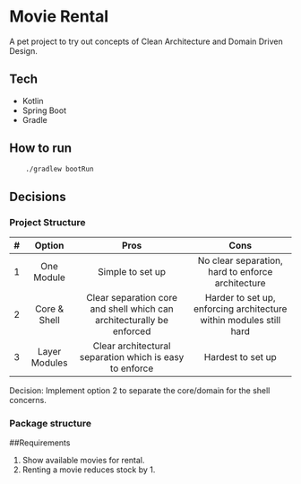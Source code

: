 # Movie Rental
A pet project to try out concepts of Clean Architecture and Domain Driven Design.

## Tech
- Kotlin
- Spring Boot
- Gradle

## How to run
```bash
    ./gradlew bootRun
```

## Decisions
### Project Structure
| # | Option        | Pros                                                                  | Cons                                                               |
| - |:-------------:|:---------------------------------------------------------------------:|:------------------------------------------------------------------:|
| 1 | One Module    | Simple to set up                                                      | No clear separation, hard to enforce architecture                  |
| 2 | Core & Shell  | Clear separation core and shell which can architecturally be enforced | Harder to set up, enforcing architecture within modules still hard |
| 3 | Layer Modules | Clear architectural separation which is easy to enforce               | Hardest to set up                                                  |   

Decision: Implement option 2 to separate the core/domain for the shell concerns.

### Package structure


##Requirements
1. Show available movies for rental.
2. Renting a movie reduces stock by 1.

